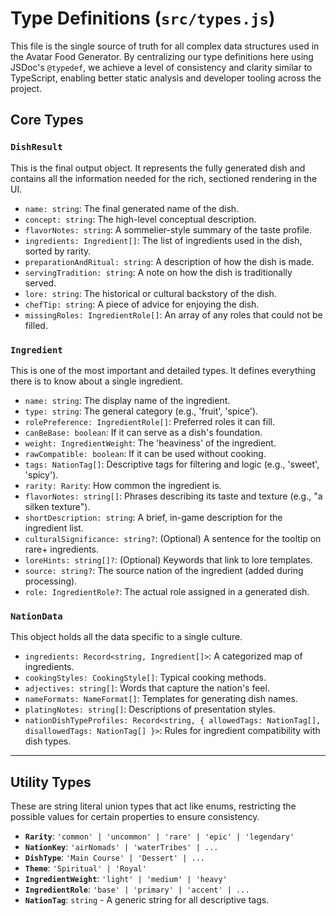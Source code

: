 # Type Definitions (`src/types.js`)

This file is the single source of truth for all complex data structures used in the Avatar Food Generator. By centralizing our type definitions here using JSDoc's `@typedef`, we achieve a level of consistency and clarity similar to TypeScript, enabling better static analysis and developer tooling across the project.

## Core Types

### `DishResult`

This is the final output object. It represents the fully generated dish and contains all the information needed for the rich, sectioned rendering in the UI.

- `name: string`: The final generated name of the dish.
- `concept: string`: The high-level conceptual description.
- `flavorNotes: string`: A sommelier-style summary of the taste profile.
- `ingredients: Ingredient[]`: The list of ingredients used in the dish, sorted by rarity.
- `preparationAndRitual: string`: A description of how the dish is made.
- `servingTradition: string`: A note on how the dish is traditionally served.
- `lore: string`: The historical or cultural backstory of the dish.
- `chefTip: string`: A piece of advice for enjoying the dish.
- `missingRoles: IngredientRole[]`: An array of any roles that could not be filled.

### `Ingredient`

This is one of the most important and detailed types. It defines everything there is to know about a single ingredient.

- `name: string`: The display name of the ingredient.
- `type: string`: The general category (e.g., 'fruit', 'spice').
- `rolePreference: IngredientRole[]`: Preferred roles it can fill.
- `canBeBase: boolean`: If it can serve as a dish's foundation.
- `weight: IngredientWeight`: The 'heaviness' of the ingredient.
- `rawCompatible: boolean`: If it can be used without cooking.
- `tags: NationTag[]`: Descriptive tags for filtering and logic (e.g., 'sweet', 'spicy').
- `rarity: Rarity`: How common the ingredient is.
- `flavorNotes: string[]`: Phrases describing its taste and texture (e.g., "a silken texture").
- `shortDescription: string`: A brief, in-game description for the ingredient list.
- `culturalSignificance: string?`: (Optional) A sentence for the tooltip on rare+ ingredients.
- `loreHints: string[]?`: (Optional) Keywords that link to lore templates.
- `source: string?`: The source nation of the ingredient (added during processing).
- `role: IngredientRole?`: The actual role assigned in a generated dish.

### `NationData`

This object holds all the data specific to a single culture.

- `ingredients: Record<string, Ingredient[]>`: A categorized map of ingredients.
- `cookingStyles: CookingStyle[]`: Typical cooking methods.
- `adjectives: string[]`: Words that capture the nation's feel.
- `nameFormats: NameFormat[]`: Templates for generating dish names.
- `platingNotes: string[]`: Descriptions of presentation styles.
- `nationDishTypeProfiles: Record<string, { allowedTags: NationTag[], disallowedTags: NationTag[] }>`: Rules for ingredient compatibility with dish types.

---

## Utility Types

These are string literal union types that act like enums, restricting the possible values for certain properties to ensure consistency.

- **`Rarity`**: `'common' | 'uncommon' | 'rare' | 'epic' | 'legendary'`
- **`NationKey`**: `'airNomads' | 'waterTribes' | ...`
- **`DishType`**: `'Main Course' | 'Dessert' | ...`
- **`Theme`**: `'Spiritual' | 'Royal'`
- **`IngredientWeight`**: `'light' | 'medium' | 'heavy'`
- **`IngredientRole`**: `'base' | 'primary' | 'accent' | ...`
- **`NationTag`**: `string` - A generic string for all descriptive tags.
